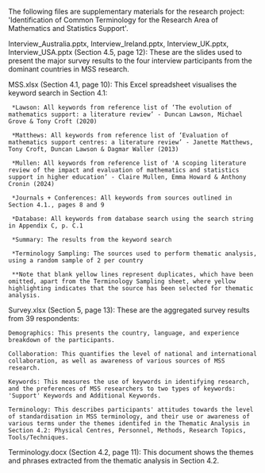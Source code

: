 The following files are supplementary materials for the research project: 'Identification of Common Terminology for the Research Area of Mathematics and Statistics Support'.

Interview_Australia.pptx, Interview_Ireland.pptx, Interview_UK.pptx, Interview_USA.pptx (Section 4.5, page 12): These are the slides used to present the major survey results to the four interview participants from the dominant countries in MSS research.

MSS.xlsx (Section 4.1, page 10): This Excel spreadsheet visualises the keyword search in Section 4.1:

     *Lawson: All keywords from reference list of ‘The evolution of mathematics support: a literature review’ - Duncan Lawson, Michael Grove & Tony Croft (2020)
     
     *Matthews: All keywords from reference list of ‘Evaluation of mathematics support centres: a literature review’ - Janette Matthews, Tony Croft, Duncan Lawson & Dagmar Waller (2013)
     
     *Mullen: All keywords from reference list of 'A scoping literature review of the impact and evaluation of mathematics and statistics support in higher education’ - Claire Mullen, Emma Howard & Anthony Cronin (2024)
               
     *Journals + Conferences: All keywords from sources outlined in Section 4.1., pages 8 and 9
    
     *Database: All keywords from database search using the search string in Appendix C, p. C.1
    
     *Summary: The results from the keyword search
    
     *Terminology Sampling: The sources used to perform thematic analysis, using a random sample of 2 per country

     **Note that blank yellow lines represent duplicates, which have been omitted, apart from the Terminology Sampling sheet, where yellow highlighting indicates that the source has been selected for thematic analysis.


Survey.xlsx (Section 5, page 13): These are the aggregated survey results from 39 respondents:

    Demographics: This presents the country, language, and experience breakdown of the participants.

    Collaboration: This quantifies the level of national and international collaboration, as well as awareness of various sources of MSS research.

    Keywords: This measures the use of keywords in identifying research, and the preferences of MSS researchers to two types of keywords: 'Support' Keywords and Additional Keywords.

    Terminology: This describes participants' attitudes towards the level of standardisation in MSS terminology, and their use or awareness of various terms under the themes identifed in the Thematic Analysis in Section 4.2: Physical Centres, Personnel, Methods, Research Topics, Tools/Techniques.


Terminology.docx (Section 4.2, page 11): This document shows the themes and phrases extracted from the thematic analysis in Section 4.2.
